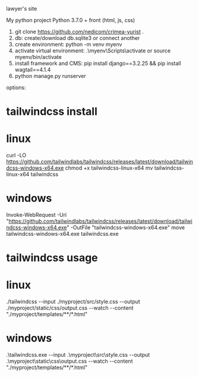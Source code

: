 lawyer's site

My python project
Python 3.7.0 + front (html, js, css)

1. git clone https://github.com/nedicom/crimea-yurist .
2. db: create/download db.sqlite3 or connect another
3. create environment: python -m venv myenv
4. activate virtual environment: .\myenv\Scripts\activate or source myenv/bin/activate
5. install framework and CMS: pip install django==3.2.25 && pip install wagtail==4.1.4
6. python manage.py runserver

options:
# tailwindcss install
# linux
curl -LO https://github.com/tailwindlabs/tailwindcss/releases/latest/download/tailwindcss-windows-x64.exe
chmod +x tailwindcss-linux-x64
mv tailwindcss-linux-x64 tailwindcss
# windows
Invoke-WebRequest -Uri "https://github.com/tailwindlabs/tailwindcss/releases/latest/download/tailwindcss-windows-x64.exe" -OutFile "tailwindcss-windows-x64.exe"
move tailwindcss-windows-x64.exe tailwindcss.exe

# tailwindcss usage
# linux
./tailwindcss --input ./myproject/src/style.css --output ./myproject/static/css/output.css --watch --content "./myproject/templates/**/*.html"

# windows
.\tailwindcss.exe --input .\myproject\src\style.css --output .\myproject\static\css\output.css --watch --content "./myproject/templates/**/*.html"
